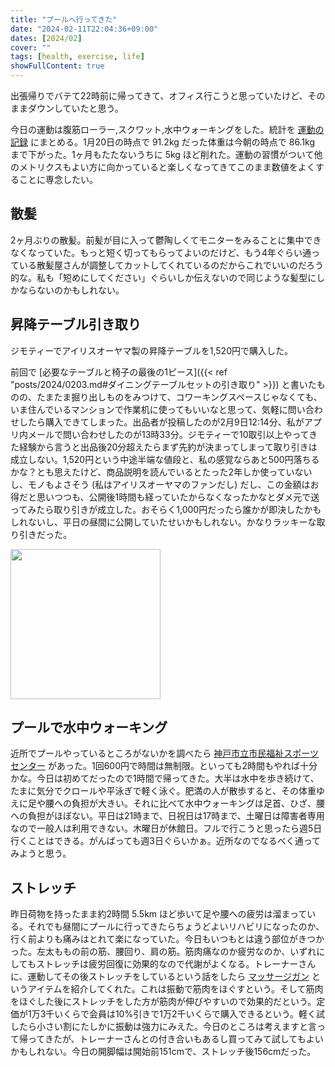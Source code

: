 ```yaml
---
title: "プールへ行ってきた"
date: "2024-02-11T22:04:36+09:00"
dates: [2024/02]
cover: ""
tags: [health, exercise, life]
showFullContent: true
---
```


出張帰りでバテて22時前に帰ってきて、オフィス行こうと思っていたけど、そのままダウンしていたと思う。

今日の運動は腹筋ローラー,スクワット,水中ウォーキングをした。統計を [運動の記録](https://docs.google.com/spreadsheets/d/1bg85QtM-LciUgey8I79uI7vW2PEwsP6TVdeIRVkACBg/edit?usp=sharing) にまとめる。1月20日の時点で 91.2kg だった体重は今朝の時点で 86.1kg まで下がった。1ヶ月もたたないうちに 5kg ほど削れた。運動の習慣がついて他のメトリクスもよい方に向かっていると楽しくなってきてこのまま数値をよくすることに専念したい。

## 散髪

2ヶ月ぶりの散髪。前髪が目に入って鬱陶しくてモニターをみることに集中できなくなっていた。もっと短く切ってもらってよいのだけど、もう4年ぐらい通っている散髪屋さんが調整してカットしてくれているのだからこれでいいのだろう的な。私も「短めにしてください」ぐらいしか伝えないので同じような髪型にしかならないのかもしれない。

## 昇降テーブル引き取り

ジモティーでアイリスオーヤマ製の昇降テーブルを1,520円で購入した。

前回で [必要なテーブルと椅子の最後の1ピース]({{< ref "posts/2024/0203.md#ダイニングテーブルセットの引き取り" >}}) と書いたものの、たまたま掘り出しものをみつけて、コワーキングスペースじゃなくても、いま住んでいるマンションで作業机に使ってもいいなと思って、気軽に問い合わせしたら購入できてしまった。出品者が投稿したのが2月9日12:14分、私がアプリ内メールで問い合わせしたのが13時33分。ジモティーで10取引以上やってきた経験から言うと出品後20分超えたらまず先約が決まってしまって取り引きは成立しない。1,520円という中途半端な値段と、私の感覚ならあと500円落ちるかな？とも思えたけど、商品説明を読んでいるとたった2年しか使っていないし、モノもよさそう (私はアイリスオーヤマのファンだし)  だし、この金額はお得だと思いつつも、公開後1時間も経っていたからなくなったかなとダメ元で送ってみたら取り引きが成立した。おそらく1,000円だったら誰かが即決したかもしれないし、平日の昼間に公開していたせいかもしれない。かなりラッキーな取り引きだった。

<a href="https://amzn.to/42zRn44" target="_blank"><img src="https://m.media-amazon.com/images/I/41ahiXzyRDL._AC_SX679_.jpg" width="240" /></a>

## プールで水中ウォーキング

近所でプールやっているところがないかを調べたら [神戸市立市民福祉スポーツセンター](https://www.cospa-wellness.co.jp/corp/kobefukushi-sc/) があった。1回600円で時間は無制限。といっても2時間もやれば十分かな。今日は初めてだったので1時間で帰ってきた。大半は水中を歩き続けて、たまに気分でクロールや平泳ぎで軽く泳ぐ。肥満の人が散歩すると、その体重ゆえに足や腰への負担が大きい。それに比べて水中ウォーキングは足首、ひざ、腰への負担がほぼない。平日は21時まで、日祝日は17時まで、土曜日は障害者専用なので一般人は利用できない。木曜日が休館日。フルで行こうと思ったら週5日行くことはできる。がんばっても週3日ぐらいかぁ。近所なのでなるべく通ってみようと思う。

## ストレッチ

昨日荷物を持ったまま約2時間 5.5km ほど歩いて足や腰への疲労は溜まっている。それでも昼間にプールに行ってきたらちょうどよいリハビリになったのか、行く前よりも痛みはとれて楽になっていた。今日もいつもとは違う部位がきつかった。左太ももの前の筋、腰回り、肩の筋。筋肉痛なのか疲労なのか、いずれにしてもストレッチは疲労回復に効果的なので代謝がよくなる。トレーナーさんに、運動してその後ストレッチをしているという話をしたら [マッサージガン](https://prtimes.jp/main/html/rd/p/000000080.000012643.html) というアイテムを紹介してくれた。これは振動で筋肉をほぐすという。そして筋肉をほぐした後にストレッチをした方が筋肉が伸びやすいので効果的だという。定価が1万3千いくらで会員は10%引きで1万2千いくらで購入できるという。軽く試したら小さい割にたしかに振動は強力にみえた。今日のところは考えますと言って帰ってきたが、トレーナーさんとの付き合いもあるし買ってみて試してもよいかもしれない。今日の開脚幅は開始前151cmで、ストレッチ後156cmだった。

